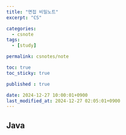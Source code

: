 ```yaml
---
title: "면접 비밀노트"
excerpt: "CS"

categories:
  - csnote
tags:
  - [study]

permalink: csnotes/note

toc: true
toc_sticky: true

published : true

date: 2024-12-27 10:00:01+0900
last_modified_at: 2024-12-27 02:05:01+0900
---
```


## Java